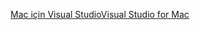[<span data-ttu-id="ede63-101">Mac için Visual Studio</span><span class="sxs-lookup"><span data-stu-id="ede63-101">Visual Studio for Mac</span></span>](https://www.microsoft.com/net/download/macos)
